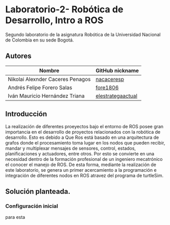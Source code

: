 # Laboratorio-2- Robótica de Desarrollo, Intro a ROS

Segundo laboratorio de la asignatura Robótica de la Universidad Nacional de Colombia en su sede Bogotá.

## Autores

|              Nombre              |GitHub nickname|
|----------------------------------|---------------|
| Nikolai Alexnder Caceres Penagos |[nacaceresp](https://github.com/nacaceresp)|
|    Andrés Felipe Forero Salas    |[fore1806](https://github.com/fore1806)|
|  Iván Mauricio Hernández Triana  |[elestrategaactual](https://github.com/elestrategaactual)|

## Introducción

La realización de diferentes proeyectos bajo el entorno de ROS posee gran importancia en el desarrollo de proyectos relacionados con la robótica de desarrollo. Esto es debido a Que Ros está basado en una arquitectura de grafos donde el procesamiento toma lugar en los nodos que pueden recibir, mandar y multiplexar mensajes de sensores, control, estados, planificaciones y actuadores, entre otros. Por esto se convierte en una necesidad dentro de la formación profesional de un ingeniero mecatrónico el conocer el manejo de ROS. De esta forma, mediante la realización de este laboratorio, se genera un primer acercamiento a la programación e integración de diferentes nodos en ROS atravez del programa de turtleSim.

## Solución planteada.

### Configuración inicial
para esta 
